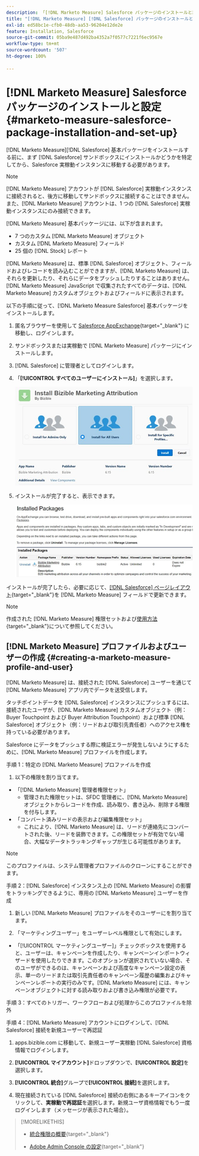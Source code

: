 ```yaml
---
description: 「[!DNL Marketo Measure] Salesforce パッケージのインストールと設定 - [!DNL Marketo Measure]」
title: "[!DNL Marketo Measure] [!DNL Salesforce] パッケージのインストールと設定"
exl-id: ed58bc1e-cfb0-48db-aa53-96204e12de2e
feature: Installation, Salesforce
source-git-commit: 05ba9e487d492ba4352a7f0577c7221f6ec9567e
workflow-type: tm+mt
source-wordcount: '507'
ht-degree: 100%

---
```


# [!DNL Marketo Measure] Salesforce パッケージのインストールと設定 {#marketo-measure-salesforce-package-installation-and-set-up}

[!DNL Marketo Measure][!DNL Salesforce] 基本パッケージをインストールする前に、まず [!DNL Salesforce] サンドボックスにインストールかどうかを特定してから、Salesforce 実稼動インスタンスに移動する必要があります。

>[!NOTE]
>
>[!DNL Marketo Measure] アカウントが [!DNL Salesforce] 実稼動インスタンスに接続されると、後方に移動してサンドボックスに接続することはできません。また、[!DNL Marketo Measure] アカウントは、1 つの [!DNL Salesforce] 実稼動インスタンスにのみ接続できます。

[!DNL Marketo Measure] 基本パッケージには、以下が含まれます。

* 7 つのカスタム [!DNL Marketo Measure] オブジェクト
* カスタム [!DNL Marketo Measure] フィールド
* 25 個の [!DNL Stock] レポート

[!DNL Marketo Measure] は、標準 [!DNL Salesforce] オブジェクト、フィールドおよびレコードを読み込むことができますが、[!DNL Marketo Measure] は、それらを更新したり、それらにデータをプッシュしたりすることはありません。[!DNL Marketo Measure] JavaScript で収集されたすべてのデータは、[!DNL Marketo Measure] カスタムオブジェクトおよびフィールドに表示されます。

以下の手順に従って、[!DNL Marketo Measure Salesforce] 基本パッケージをインストールします。

1. 匿名ブラウザーを使用して [Salesforce AppExchange](https://appexchange.salesforce.com/appxListingDetail?listingId=a0N3000000B3KLuEAN){target="_blank"} に移動し、ログインします。

1. サンドボックスまたは実稼動で [!DNL Marketo Measure] パッケージにインストールします。

1. [!DNL Salesforce] に管理者としてログインします。

1. 「**[!UICONTROL すべてのユーザーにインストール]**」を選択します。

   ![](assets/marketo-measure-salesforce-package-installation-and-set-up-1.png)

1. インストールが完了すると、表示できます。

   ![](assets/marketo-measure-salesforce-package-installation-and-set-up-2.png)

インストールが完了したら、必要に応じて、[[!DNL Salesforce] ページレイアウト](/help/configuration-and-setup/marketo-measure-and-salesforce/page-layout-instructions.md){target="_blank"}を [!DNL Marketo Measure] フィールドで更新できます。

>[!NOTE]
>
>作成された [!DNL Marketo Measure] 権限セットおよび[使用方法](/help/configuration-and-setup/marketo-measure-and-salesforce/marketo-measure-permission-sets.md){target="_blank"}について参照してください。

## [!DNL Marketo Measure] プロファイルおよびユーザーの作成 {#creating-a-marketo-measure-profile-and-user}

[!DNL Marketo Measure] は、接続された [!DNL Salesforce] ユーザーを通じて [!DNL Marketo Measure] アプリ内でデータを送受信します。

タッチポイントデータを [!DNL Salesforce] インスタンスにプッシュするには、接続されたユーザが、[!DNL Marketo Measure] カスタムオブジェクト（例：Buyer Touchpoint および Buyer Attribution Touchpoint）および標準 [!DNL Salesforce] オブジェクト（例：リードおよび取引先責任者）へのアクセス権を持っている必要があります。

Salesforce にデータをプッシュする際に検証エラーが発生しないようにするために、[!DNL Marketo Measure] プロファイルを作成します。

手順 1：特定の [!DNL Marketo Measure] プロファイルを作成

1. 以下の権限を割り当てます。

* 「[!DNL Marketo Measure] 管理者権限セット」
   * 管理された権限セットは、SFDC 管理者に、[!DNL Marketo Measure] オブジェクトからレコードを作成、読み取り、書き込み、削除する権限を付与します。
* 「コンバート済みリードの表示および編集権限セット」
   * これにより、[!DNL Marketo Measure] は、リードが連絡先にコンバートされた後、リードを装飾できます。この権限セットが有効でない場合、大幅なデータトラッキングギャップが生じる可能性があります。

>[!NOTE]
>
>このプロファイルは、システム管理者プロファイルのクローンにすることができます。

手順 2：[!DNL Salesforce] インスタンス上の [!DNL Marketo Measure] の影響をトラッキングできるように、専用の [!DNL Marketo Measure] ユーザーを作成

1. 新しい [!DNL Marketo Measure] プロファイルをそのユーザーにを割り当てます。

1. 「マーケティングユーザー」をユーザーレベル権限として有効にします。

* 「[!UICONTROL マーケティングユーザー]」チェックボックスを使用すると、ユーザーは、キャンペーンを作成したり、キャンペーンインポートウィザードを使用したりできます。このオプションが選択されていない場合、そのユーザができるのは、キャンペーンおよび高度なキャンペーン設定の表示、単一のリードまたは取引先責任者のキャンペーン履歴の編集およびキャンペーンレポートの実行のみです。[!DNL Marketo Measure] には、キャンペーンオブジェクトに対する読み取りおよび書き込み権限が必要です。

手順 3：すべてのトリガー、ワークフローおよび処理からこのプロファイルを除外

手順 4：[!DNL Marketo Measure] アカウントにログインして、[!DNL Salesforce] 接続を新規ユーザーで再認証

1. apps.bizible.com に移動して、新規ユーザー実稼動 [!DNL Salesforce] 資格情報でログインします。

1. **[!UICONTROL マイアカウント]**&#x200B;ドロップダウンで、**[!UICONTROL 設定]**&#x200B;を選択します。

1. **[!UICONTROL 統合]**&#x200B;グループで&#x200B;**[!UICONTROL 接続]**&#x200B;を選択します。

1. 現在接続されている [!DNL Salesforce] 接続の右側にあるキーアイコンをクリックして、**実稼動で再認証**&#x200B;を選択します。新規ユーザ資格情報でもう一度ログインします（メッセージが表示された場合）。

>[!MORELIKETHIS]
>
>* [統合権限の概要](/help/api-connections/utilizing-marketo-measures-api-connections/integration-permissions-overview.md){target="_blank"}
>
>* [Adobe Admin Console の設定](/help/configuration-and-setup/getting-started-with-marketo-measure/adobe-admin-console-setup.md){target="_blank"}
